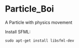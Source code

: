 # Particle_Boi
A Particle with physics movement

Install SFML:
```
sudo apt-get install libsfml-dev
```
